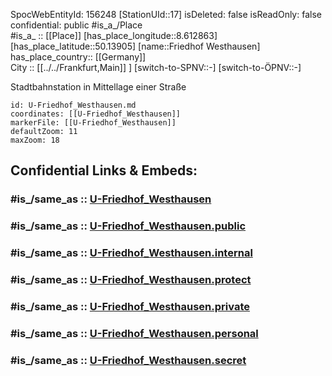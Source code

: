 ﻿---
location:
- 50.13905
- 8.612863
mapmarker: subway
mapzoom:
- 8
- 18
tags:
- geo/station/subway
type: Station
---

SpocWebEntityId: 156248
[StationUId::17] 
isDeleted: false
isReadOnly: false
confidential: public
#is_a_/Place  
#is_a_ :: [[Place]] 
[has_place_longitude::8.612863] 
[has_place_latitude::50.13905] 
[name::Friedhof Westhausen] 
has_place_country:: [[Germany]]  
City :: [[../../Frankfurt,Main]] ] 
[switch-to-SPNV::-] 
[switch-to-ÖPNV::-] 

Stadtbahnstation in Mittellage einer Straße

```leaflet
id: U-Friedhof_Westhausen.md
coordinates: [[U-Friedhof_Westhausen]] 
markerFile: [[U-Friedhof_Westhausen]] 
defaultZoom: 11 
maxZoom: 18
```


## Confidential Links & Embeds: 

### #is_/same_as :: [U-Friedhof_Westhausen](U-Friedhof_Westhausen.md) 

### #is_/same_as :: [U-Friedhof_Westhausen.public](/_public/Earth/Continent/Europe/Europe~Central/Germany/Germany~West/Hessen/counties~Hessen/Frankfurt~Main/Stations-FFM~U/U-Friedhof_Westhausen.public.md) 

### #is_/same_as :: [U-Friedhof_Westhausen.internal](/_internal/Earth/Continent/Europe/Europe~Central/Germany/Germany~West/Hessen/counties~Hessen/Frankfurt~Main/Stations-FFM~U/U-Friedhof_Westhausen.internal.md) 

### #is_/same_as :: [U-Friedhof_Westhausen.protect](/_protect/Earth/Continent/Europe/Europe~Central/Germany/Germany~West/Hessen/counties~Hessen/Frankfurt~Main/Stations-FFM~U/U-Friedhof_Westhausen.protect.md) 

### #is_/same_as :: [U-Friedhof_Westhausen.private](/_private/Earth/Continent/Europe/Europe~Central/Germany/Germany~West/Hessen/counties~Hessen/Frankfurt~Main/Stations-FFM~U/U-Friedhof_Westhausen.private.md) 

### #is_/same_as :: [U-Friedhof_Westhausen.personal](/_personal/Earth/Continent/Europe/Europe~Central/Germany/Germany~West/Hessen/counties~Hessen/Frankfurt~Main/Stations-FFM~U/U-Friedhof_Westhausen.personal.md) 

### #is_/same_as :: [U-Friedhof_Westhausen.secret](/_secret/Earth/Continent/Europe/Europe~Central/Germany/Germany~West/Hessen/counties~Hessen/Frankfurt~Main/Stations-FFM~U/U-Friedhof_Westhausen.secret.md)

